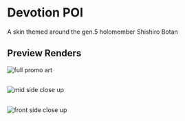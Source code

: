 # Devotion POI
A skin themed around the gen.5 holomember Shishiro Botan 

## Preview Renders
![full promo art](https://cdn.discordapp.com/attachments/928269014977892383/986791623126036490/POI_Skin.png)
##
![mid side close up](https://cdn.discordapp.com/attachments/928269014977892383/986791623813918821/POI_hololive_logo_close-up.png)
##
![front side close up](https://cdn.discordapp.com/attachments/928269014977892383/986791624543698964/POI_close-up.png)
